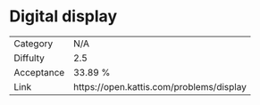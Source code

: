 # Digital display

<table>
    <tr>
        <td>Category</td>
        <td>N/A</td>
    </tr>
    <tr>
        <td>Diffulty</td>
        <td>2.5</td>
    </tr>
    <tr>
        <td>Acceptance</td>
        <td>33.89 %</td>
    </tr>
    <tr>
        <td>Link</td>
        <td>https://open.kattis.com/problems/display</td>
    </tr>
</table>